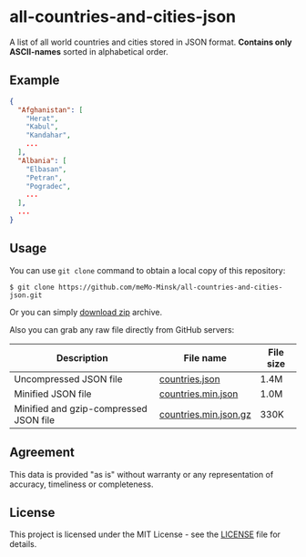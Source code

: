 # all-countries-and-cities-json

A list of all world countries and cities stored in JSON format. **Contains only ASCII-names** sorted in alphabetical order.

## Example

```json
{
  "Afghanistan": [
    "Herat",
    "Kabul",
    "Kandahar",
    ...
  ],
  "Albania": [
    "Elbasan",
    "Petran",
    "Pogradec",
    ...
  ],
  ...
}
```

## Usage

You can use `git clone` command to obtain a local copy of this repository:

```
$ git clone https://github.com/meMo-Minsk/all-countries-and-cities-json.git
```

Or you can simply [download zip](https://github.com/meMo-Minsk/all-countries-and-cities-json/archive/master.zip) archive.

Also you can grab any raw file directly from GitHub servers:

| Description                            | File name                                               | File size |
|----------------------------------------|---------------------------------------------------------|-----------|
| Uncompressed JSON file                 | [countries.json](countries.json?raw=true)               | 1.4M      |
| Minified JSON file                     | [countries.min.json](countries.min.json?raw=true)       | 1.0M      |
| Minified and gzip-compressed JSON file | [countries.min.json.gz](countries.min.json.gz?raw=true) | 330K      |

## Agreement

This data is provided "as is" without warranty or any representation of accuracy, timeliness or completeness.

## License

This project is licensed under the MIT License - see the [LICENSE](LICENSE) file for details.
